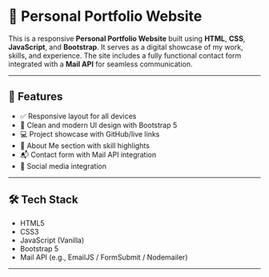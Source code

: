 # 💼 Personal Portfolio Website

This is a responsive **Personal Portfolio Website** built using **HTML**, **CSS**, **JavaScript**, and **Bootstrap**. It serves as a digital showcase of my work, skills, and experience. The site includes a fully functional contact form integrated with a **Mail API** for seamless communication.

--- --
 
## 🚀 Features  

- ✅ Responsive layout for all devices
- 🎨 Clean and modern UI design with Bootstrap 5
- 💻 Project showcase with GitHub/live links
- 👤 About Me section with skill highlights
- 📬 Contact form with Mail API integration
- 🔗 Social media integration

---

## 🛠️ Tech Stack

- HTML5 
- CSS3
- JavaScript (Vanilla)
- Bootstrap 5
- Mail API (e.g., EmailJS / FormSubmit / Nodemailer)

---




